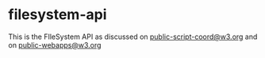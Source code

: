 filesystem-api
==============

This is the FIleSystem API as discussed on public-script-coord@w3.org and on public-webapps@w3.org
